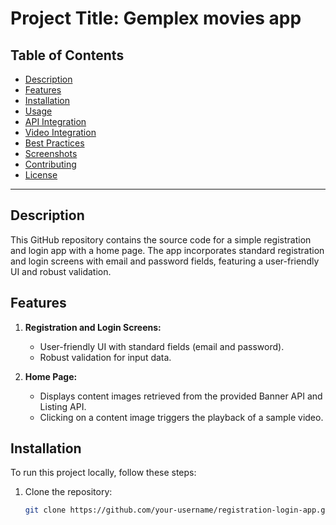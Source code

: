 # Project Title: Gemplex movies app
## Table of Contents

- [Description](#description)
- [Features](#features)
- [Installation](#installation)
- [Usage](#usage)
- [API Integration](#api-integration)
- [Video Integration](#video-integration)
- [Best Practices](#best-practices)
- [Screenshots](#screenshots)
- [Contributing](#contributing)
- [License](#license)

---

## Description

This GitHub repository contains the source code for a simple registration and login app with a home page. The app incorporates standard registration and login screens with email and password fields, featuring a user-friendly UI and robust validation.

## Features

1. **Registration and Login Screens:**
   - User-friendly UI with standard fields (email and password).
   - Robust validation for input data.

2. **Home Page:**
   - Displays content images retrieved from the provided Banner API and Listing API.
   - Clicking on a content image triggers the playback of a sample video.

## Installation

To run this project locally, follow these steps:

1. Clone the repository:

   ```bash
   git clone https://github.com/your-username/registration-login-app.git
